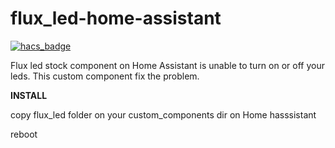 # flux_led-home-assistant

[![hacs_badge](https://img.shields.io/badge/HACS-Default-orange.svg)](https://github.com/custom-components/hacs)

Flux led stock component on Home Assistant is unable to turn on or off your leds.
This custom component fix the problem.




**INSTALL**

copy flux_led folder on your custom_components dir on Home hasssistant

reboot

